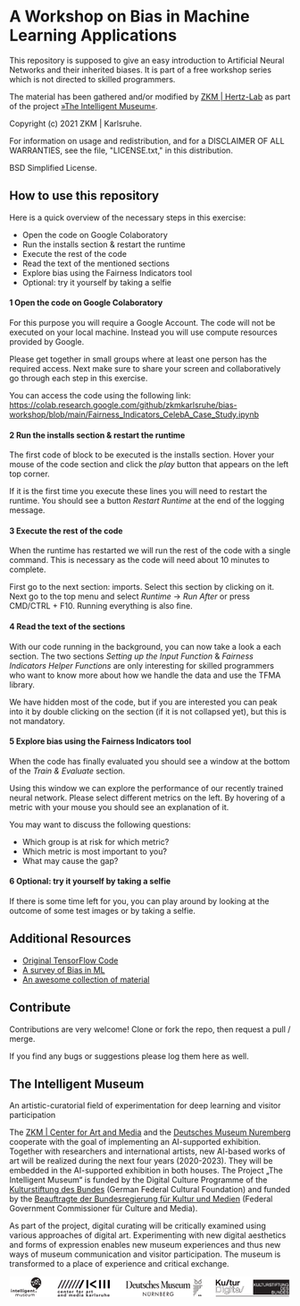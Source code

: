 A Workshop on Bias in Machine Learning Applications
============

This repository is supposed to give an easy introduction to Artificial Neural Networks and their inherited biases. It is part of a free workshop series which is not directed to skilled programmers.
 
The material has been gathered and/or modified by [ZKM | Hertz-Lab](https://zkm.de/en/about-the-zkm/organization/hertz-lab) as part of the project [»The Intelligent Museum«](#the-intelligent-museum).

Copyright (c) 2021 ZKM | Karlsruhe.

For information on usage and redistribution, and for a DISCLAIMER OF ALL
WARRANTIES, see the file, "LICENSE.txt," in this distribution.

BSD Simplified License.

How to use this repository
-----------
Here is a quick overview of the necessary steps in this exercise:
- Open the code on Google Colaboratory
- Run the installs section & restart the runtime
- Execute the rest of the code
- Read the text of the mentioned sections
- Explore bias using the Fairness Indicators tool
- Optional: try it yourself by taking a selfie


#### 1 Open the code on Google Colaboratory
For this purpose you will require a Google Account. The code will not be executed on your local machine. Instead you will use compute resources provided by Google.

Please get together in small groups where at least one person has the required access. Next make sure to share your screen and collaboratively go through each step in this exercise.

You can access the code using the following link: https://colab.research.google.com/github/zkmkarlsruhe/bias-workshop/blob/main/Fairness_Indicators_CelebA_Case_Study.ipynb


#### 2 Run the installs section & restart the runtime
The first code of block to be executed is the installs section. Hover your mouse of the code section and click the *play* button that appears on the left top corner.

If it is the first time you execute these lines you will need to restart the runtime. You should see a button *Restart Runtime* at the end of the logging message.


#### 3 Execute the rest of the code
When the runtime has restarted we will run the rest of the code with a single command. This is necessary as the code will need about 10 minutes to complete.

First go to the next section: imports. Select this section by clicking on it. Next go to the top menu and select *Runtime* -> *Run After* or press CMD/CTRL + F10. Running everything is also fine.


#### 4 Read the text of the sections
With our code running in the background, you can now take a look a each section. The two sections *Setting up the Input Function* & *Fairness Indicators Helper Functions* are only interesting for skilled programmers who want to know more about how we handle the data and use the TFMA library.

We have hidden most of the code, but if you are interested you can peak into it by double clicking on the section (if it is not collapsed yet), but this is not mandatory.


#### 5 Explore bias using the Fairness Indicators tool
When the code has finally evaluated you should see a window at the bottom of the *Train & Evaluate* section.

Using this window we can explore the performance of our recently trained neural network. Please select different metrics on the left. By hovering of a metric with your mouse you should see an explanation of it.

You may want to discuss the following questions:
- Which group is at risk for which metric?
- Which metric is most important to you?
- What may cause the gap?


#### 6 Optional: try it yourself by taking a selfie
If there is some time left for you, you can play around by looking at the outcome of some test images or by taking a selfie.


Additional Resources
--------------------

- [Original TensorFlow Code](https://colab.research.google.com/github/tensorflow/fairness-indicators/blob/master/g3doc/tutorials/Fairness_Indicators_TFCO_CelebA_Case_Study.ipynb)
- [A survey of Bias in ML](https://arxiv.org/pdf/1908.09635.pdf)
- [An awesome collection of material](https://github.com/datamllab/awesome-fairness-in-ai)


Contribute
----------


Contributions are very welcome! Clone or fork the repo, then request a pull / merge.

If you find any bugs or suggestions please log them here as well.

The Intelligent Museum
----------------------

An artistic-curatorial field of experimentation for deep learning and visitor participation

The [ZKM | Center for Art and Media](https://zkm.de/en) and the [Deutsches Museum Nuremberg](https://www.deutsches-museum.de/en/nuernberg/information/) cooperate with the goal of implementing an AI-supported exhibition. Together with researchers and international artists, new AI-based works of art will be realized during the next four years (2020-2023).  They will be embedded in the AI-supported exhibition in both houses. The Project „The Intelligent Museum“ is funded by the Digital Culture Programme of the [Kulturstiftung des Bundes](https://www.kulturstiftung-des-bundes.de/en) (German Federal Cultural Foundation) and funded by the [Beauftragte der Bundesregierung für Kultur und Medien](https://www.bundesregierung.de/breg-de/bundesregierung/staatsministerin-fuer-kultur-und-medien) (Federal Government Commissioner für Culture and Media).

As part of the project, digital curating will be critically examined using various approaches of digital art. Experimenting with new digital aesthetics and forms of expression enables new museum experiences and thus new ways of museum communication and visitor participation. The museum is transformed to a place of experience and critical exchange.

![Logo](media/Logo_ZKM_DMN_KSB.png)
